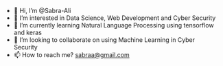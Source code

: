 - 👋 Hi, I’m @Sabra-Ali
- 👀 I’m interested in Data Science, Web Development and Cyber Security
- 🌱 I’m currently learning Natural Language Processing using tensorflow and keras
- 💞️ I’m looking to collaborate on using Machine Learning in Cyber Security
- 📫 How to reach me? sabraa@gmail.com

<!---
Sabra-Ali/Sabra-Ali is a ✨ special ✨ repository because its `README.md` (this file) appears on your GitHub profile.
You can click the Preview link to take a look at your changes.
--->
